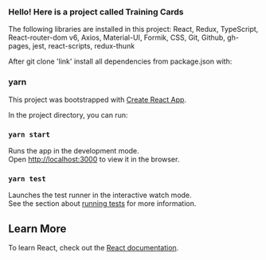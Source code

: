 ### Hello! Here is a project called Training Cards

The following libraries are installed in this project:
React, Redux, TypeScript, React-router-dom v6, Axios, Material-UI, Formik, CSS, Git, Github, gh-pages, jest,
react-scripts, redux-thunk

After git clone 'link' install all dependencies from package.json with:

### yarn 

This project was bootstrapped with [Create React App](https://github.com/facebook/create-react-app).

In the project directory, you can run:

### `yarn start`

Runs the app in the development mode.\
Open [http://localhost:3000](http://localhost:3000) to view it in the browser.

### `yarn test`

Launches the test runner in the interactive watch mode.\
See the section about [running tests](https://facebook.github.io/create-react-app/docs/running-tests) for more
information.

## Learn More

To learn React, check out the [React documentation](https://reactjs.org/).
